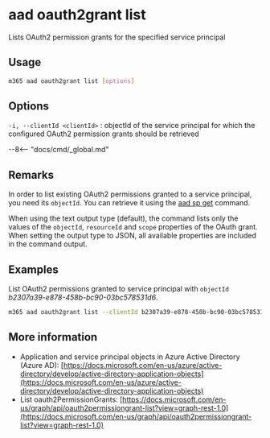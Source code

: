 # aad oauth2grant list

Lists OAuth2 permission grants for the specified service principal

## Usage

```sh
m365 aad oauth2grant list [options]
```

## Options

`-i, --clientId <clientId>`
: objectId of the service principal for which the configured OAuth2 permission grants should be retrieved

--8<-- "docs/cmd/_global.md"

## Remarks

In order to list existing OAuth2 permissions granted to a service principal, you need its `objectId`. You can retrieve it using the [aad sp get](../sp/sp-get.md) command.

When using the text output type (default), the command lists only the values of the `objectId`, `resourceId` and `scope` properties of the OAuth grant. When setting the output type to JSON, all available properties are included in the command output.

## Examples

List OAuth2 permissions granted to service principal with `objectId` _b2307a39-e878-458b-bc90-03bc578531d6_.

```sh
m365 aad oauth2grant list --clientId b2307a39-e878-458b-bc90-03bc578531d6
```

## More information

- Application and service principal objects in Azure Active Directory (Azure AD): [https://docs.microsoft.com/en-us/azure/active-directory/develop/active-directory-application-objects](https://docs.microsoft.com/en-us/azure/active-directory/develop/active-directory-application-objects)
- List oauth2PermissionGrants: [https://docs.microsoft.com/en-us/graph/api/oauth2permissiongrant-list?view=graph-rest-1.0](https://docs.microsoft.com/en-us/graph/api/oauth2permissiongrant-list?view=graph-rest-1.0)